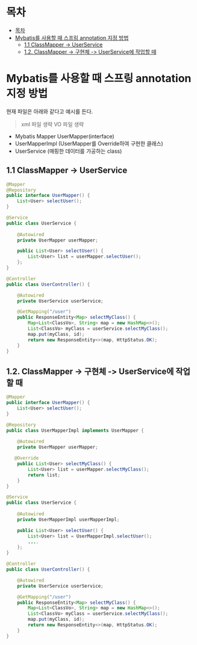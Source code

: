 # 목차
- [목차](#목차)
- [Mybatis를 사용할 때 스프링 annotation 지정 방법](#mybatis를-사용할-때-스프링-annotation-지정-방법)
  - [1.1  ClassMapper -> UserService](#11--classmapper---userservice)
  - [1.2. ClassMapper -> 구현체 -> UserService에 작업할 때](#12-classmapper---구현체---userservice에-작업할-때)

# Mybatis를 사용할 때 스프링 annotation 지정 방법
현재 파일은 아래와 같다고 예시를 든다.
> xml 파일 생략
> VO 파일 생략

- Mybatis Mapper UserMapper(interface)
- UserMapperImpl (UserMapper를 Override하여 구현한 클래스)
- UserService (매핑한 데이터를 가공하는 class)

## 1.1  ClassMapper -> UserService

```java
@Mapper
@Repository
public interface UserMapper() {
    List<User> selectUser();
}
```

```java
@Service
public class UserService {
    
    @Autowired
    private UserMapper userMapper;

    public List<User> selectUser() {
        List<User> list = userMapper.selectUser();
    };
}
```

```java
@Controller
public class UserController() {

    @Autowired
	private UserService userService;

    @GetMapping("/user")
    public ResponseEntity<Map> selectMyClass() {
        Map<List<ClassVo>, String> map = new HashMap<>();
		List<ClassVo> myClass = userService.selectMyClass();
		map.put(myClass, id);
		return new ResponseEntity<>(map, HttpStatus.OK);
    }
}
```

## 1.2. ClassMapper -> 구현체 -> UserService에 작업할 때

```java
@Mapper
public interface UserMapper() {
    List<User> selectUser();
}
```


```java
@Repository
public class UserMapperImpl implements UserMapper {
    
    @Autowired
    private UserMapper userMapper;

   @Override
	public List<User> selectMyClass() {
		List<User> list = userMapper.selectMyClass();
		return list;
	}
}
```

```java
@Service
public class UserService {
    
    @Autowired
    private UserMapperImpl userMapperImpl;

    public List<User> selectUser() {
        List<User> list = UserMapperImpl.selectUser();
        ....
    };
}
```

```java
@Controller
public class UserController() {

    @Autowired
    private UserService userService;

    @GetMapping("/user")
    public ResponseEntity<Map> selectMyClass() {
        Map<List<ClassVo>, String> map = new HashMap<>();
		List<ClassVo> myClass = userService.selectMyClass();
		map.put(myClass, id);
		return new ResponseEntity<>(map, HttpStatus.OK);
    }
}
```